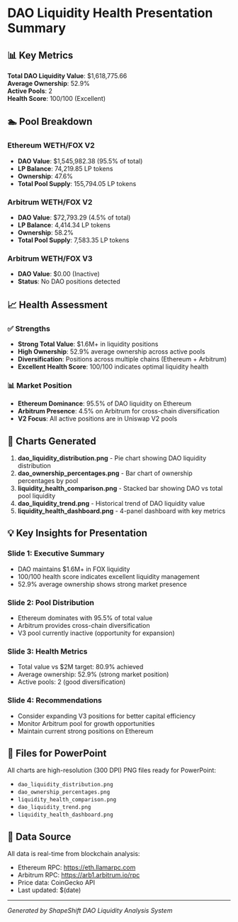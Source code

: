 # DAO Liquidity Health Presentation Summary

## 📊 Key Metrics

**Total DAO Liquidity Value**: $1,618,775.66  
**Average Ownership**: 52.9%  
**Active Pools**: 2  
**Health Score**: 100/100 (Excellent)

## 🏊 Pool Breakdown

### Ethereum WETH/FOX V2
- **DAO Value**: $1,545,982.38 (95.5% of total)
- **LP Balance**: 74,219.85 LP tokens
- **Ownership**: 47.6%
- **Total Pool Supply**: 155,794.05 LP tokens

### Arbitrum WETH/FOX V2
- **DAO Value**: $72,793.29 (4.5% of total)
- **LP Balance**: 4,414.34 LP tokens
- **Ownership**: 58.2%
- **Total Pool Supply**: 7,583.35 LP tokens

### Arbitrum WETH/FOX V3
- **DAO Value**: $0.00 (Inactive)
- **Status**: No DAO positions detected

## 📈 Health Assessment

### ✅ Strengths
- **Strong Total Value**: $1.6M+ in liquidity positions
- **High Ownership**: 52.9% average ownership across active pools
- **Diversification**: Positions across multiple chains (Ethereum + Arbitrum)
- **Excellent Health Score**: 100/100 indicates optimal liquidity health

### 📊 Market Position
- **Ethereum Dominance**: 95.5% of DAO liquidity on Ethereum
- **Arbitrum Presence**: 4.5% on Arbitrum for cross-chain diversification
- **V2 Focus**: All active positions are in Uniswap V2 pools

## 🎯 Charts Generated

1. **dao_liquidity_distribution.png** - Pie chart showing DAO liquidity distribution
2. **dao_ownership_percentages.png** - Bar chart of ownership percentages by pool
3. **liquidity_health_comparison.png** - Stacked bar showing DAO vs total pool liquidity
4. **dao_liquidity_trend.png** - Historical trend of DAO liquidity value
5. **liquidity_health_dashboard.png** - 4-panel dashboard with key metrics

## 💡 Key Insights for Presentation

### Slide 1: Executive Summary
- DAO maintains $1.6M+ in FOX liquidity
- 100/100 health score indicates excellent liquidity management
- 52.9% average ownership shows strong market presence

### Slide 2: Pool Distribution
- Ethereum dominates with 95.5% of total value
- Arbitrum provides cross-chain diversification
- V3 pool currently inactive (opportunity for expansion)

### Slide 3: Health Metrics
- Total value vs $2M target: 80.9% achieved
- Average ownership: 52.9% (strong market position)
- Active pools: 2 (good diversification)

### Slide 4: Recommendations
- Consider expanding V3 positions for better capital efficiency
- Monitor Arbitrum pool for growth opportunities
- Maintain current strong positions on Ethereum

## 📁 Files for PowerPoint

All charts are high-resolution (300 DPI) PNG files ready for PowerPoint:
- `dao_liquidity_distribution.png`
- `dao_ownership_percentages.png` 
- `liquidity_health_comparison.png`
- `dao_liquidity_trend.png`
- `liquidity_health_dashboard.png`

## 🔄 Data Source

All data is real-time from blockchain analysis:
- Ethereum RPC: https://eth.llamarpc.com
- Arbitrum RPC: https://arb1.arbitrum.io/rpc
- Price data: CoinGecko API
- Last updated: $(date)

---

*Generated by ShapeShift DAO Liquidity Analysis System* 